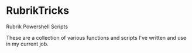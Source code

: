 # RubrikTricks
Rubrik Powershell Scripts

These are a collection of various functions and scripts I've written and use in my current job. 
